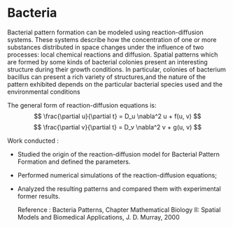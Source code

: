 # Bacteria
Bacterial pattern formation can be modeled using reaction-diffusion systems. These systems describe how the concentration of one or more substances  distributed in space changes under the influence of two processes: local chemical reactions and diffusion.
Spatial patterns which are formed by some kinds of bacterial colonies present an interesting structure during their growth
conditions. In particular, colonies of bacterium bacillus can present a rich variety of structures,and the nature
of the pattern exhibited depends on the particular bacterial species used and the environmental conditions 

The general form of reaction-diffusion equations is:
$$ \frac{\partial u}{\partial t} = D_u \nabla^2 u + f(u, v) $$
$$ \frac{\partial v}{\partial t} = D_v \nabla^2 v + g(u, v) $$


Work conducted :
- Studied the origin of the reaction-diffusion model for Bacterial Pattern Formation and defined the parameters.
- Performed numerical simulations of the reaction-diffusion equations;
- Analyzed the resulting patterns and compared them with experimental former results.

  Reference :
  Bacteria Patterns, Chapter Mathematical Biology II: Spatial Models and Biomedical Applications, J. D. Murray, 2000
